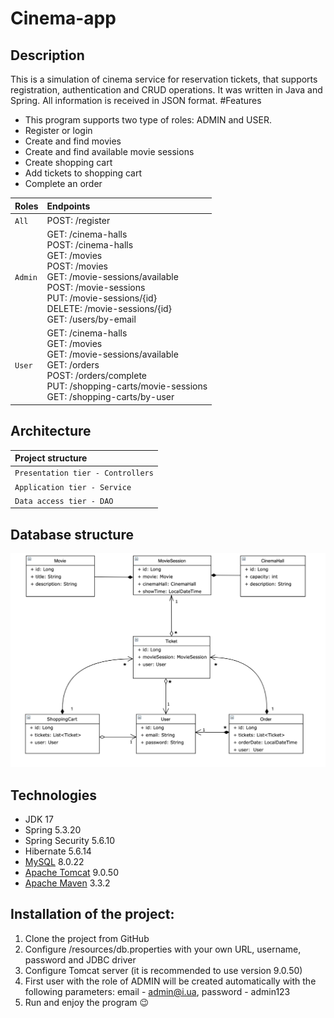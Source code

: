 # Cinema-app

## Description
This is a simulation of cinema  service for reservation tickets,
that supports registration, authentication and CRUD operations. It was written in Java and Spring.
All information is received in JSON format.
#Features
- This program supports two type of roles:
  ADMIN and USER.
- Register or login
- Create and find movies
- Create and find available movie sessions
- Create shopping cart
- Add tickets to shopping cart
- Complete an order

| Roles   | Endpoints                                                                                                                                                                                                                                                           |
|:--------|:--------------------------------------------------------------------------------------------------------------------------------------------------------------------------------------------------------------------------------------------------------------------|
| `All`   | POST: /register                                                                                                                                                                                                                                                     |
| `Admin` | GET: /cinema-halls<br/>POST: /cinema-halls<br/>GET: /movies<br/>POST: /movies<br/>GET: /movie-sessions/available<br/>POST: /movie-sessions<br/>PUT: /movie-sessions/{id}<br/>DELETE: /movie-sessions/{id}<br/>GET: /users/by-email                                  |
| `User`  | GET: /cinema-halls<br/>GET: /movies<br/>GET: /movie-sessions/available<br/>GET: /orders<br/>POST: /orders/complete<br/>PUT: /shopping-carts/movie-sessions<br/>GET: /shopping-carts/by-user                                                                         |

## Architecture
| Project structure |
| :-------- |
|`Presentation tier - Controllers`|
| `Application tier - Service` |
| `Data access tier - DAO` |

## Database structure
![diagram](img/uml.png)

## Technologies
- JDK 17
- Spring 5.3.20
- Spring Security 5.6.10
- Hibernate 5.6.14
- [MySQL](https://www.mysql.com/) 8.0.22
- [Apache Tomcat](https://tomcat.apache.org/) 9.0.50
- [Apache Maven](https://maven.apache.org/) 3.3.2

## Installation of the project:
1. Clone the project from GitHub
2. Configure /resources/db.properties with your own URL, username, password and JDBC driver
3. Configure Tomcat server (it is recommended to use version 9.0.50)
4. First user with the role of ADMIN will be created automatically with the following parameters: email - admin@i.ua, password - admin123
5. Run and enjoy the program 😉
